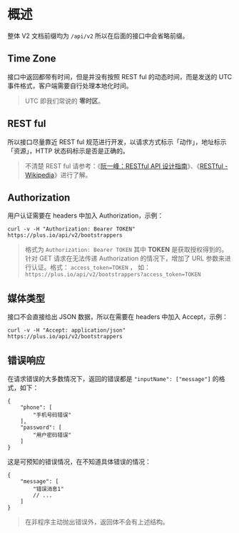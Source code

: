 # 概述

整体 V2 文档前缀均为 `/api/v2` 所以在后面的接口中会省略前缀。

## Time Zone

接口中返回都带有时间，但是并没有按照 REST ful 的动态时间，而是发送的 UTC 事件格式，客户端需要自行处理本地化时间。

> UTC 即我们常说的 **零时区**。

## REST ful

所以接口尽量靠近 REST ful 规范进行开发，以请求方式标示「动作」，地址标示「资源」，HTTP 状态码标示是否是正确的。

> 不清楚 REST ful 请参考：《[阮一峰：RESTful API 设计指南](http://www.ruanyifeng.com/blog/2014/05/restful_api.html)》、《[RESTful - Wikipedia](https://en.wikipedia.org/wiki/Representational_state_transfer)》进行了解。

## Authorization

用户认证需要在 headers 中加入 Authorization，示例：

```shell
curl -v -H "Authorization: Bearer TOKEN" https://plus.io/api/v2/bootstrappers
```

> 格式为 `Authorization: Bearer TOKEN` 其中 **TOKEN** 是获取授权得到的。
> 针对 GET 请求在无法传递 Authorization 的情况下，增加了 URL 参数来进行认证。格式：
> `access_token=TOKEN` ， 如：`https://plus.io/api/v2/bootstrappers?access_token=TOKEN`

## 媒体类型

接口不会直接给出 JSON 数据，所以在需要在 headers 中加入 Accept，示例：

```shell
curl -v -H "Accept: application/json" https://plus.io/api/v2/bootstrappers
```

## 错误响应

在请求错误的大多数情况下，返回的错误都是 `"inputName": ["message"]` 的格式，如下：

```json5
{
    "phone": [
        "手机号码错误"
    ],
    "password": [
        "用户密码错误"
    ]
}
```

这是可预知的错误情况，在不知道具体错误的情况：

```json5
{
    "message": [
        "错误消息1"
        // ...
    ]
}
```

> 在非程序主动抛出错误外，返回体不会有上述结构。
